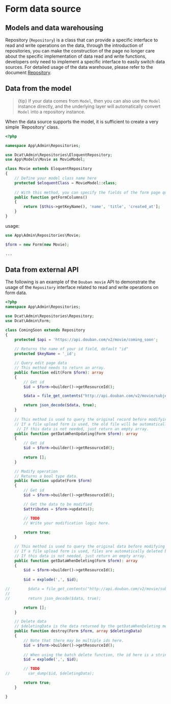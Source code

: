 # Form data source

## Models and data warehousing


Repository (`Repository`) is a class that can provide a specific interface to read and write operations on the data, through the introduction of repositories, you can make the construction of the page no longer care about the specific implementation of data read and write functions, developers only need to implement a specific interface to easily switch data sources. For detailed usage of the data warehouse, please refer to the document [Repository](model-repository.md).

## Data from the model

> {tip} If your data comes from `Model`, then you can also use the `Model` instance directly, and the underlying layer will automatically convert `Model` into a repository instance.



When the data source supports the model, it is sufficient to create a very simple `Repository' class.


```php
<?php

namespace App\Admin\Repositories;

use Dcat\Admin\Repositories\EloquentRepository;
use App\Models\Movie as MovieModel;

class Movie extends EloquentRepository
{
    // Define your model class name here
    protected $eloquentClass = MovieModel::class;
    
    // With this method, you can specify the fields of the form page query, default "*"
    public function getFormColumns()
    {
        return [$this->getKeyName(), 'name', 'title', 'created_at'];
    }
}
```
usage:
```php
use App\Admin\Repositories\Movie;

$form = new Form(new Movie);

...
```

## Data from external API

The following is an example of the `Douban movie` API to demonstrate the usage of the `Repository` interface related to read and write operations on form data.

```php
<?php
namespace App\Admin\Repositories;

use Dcat\Admin\Repositories\Repository;
use Dcat\Admin\Form;

class ComingSoon extends Repository
{
    protected $api = 'https://api.douban.com/v2/movie/coming_soon';
    
    // Returns the name of your id field, default "id"
    protected $keyName = '_id';

    // Query edit page data
    // This method needs to return an array.
    public function edit(Form $form): array
    {
        // Get id
        $id = $form->builder()->getResourceId();

        $data = file_get_contents("http://api.douban.com/v2/movie/subject/$id");

        return json_decode($data, true);
    }
    
    // This method is used to query the original record before modifying the data.
    // If a file upload form is used, the old file will be automatically deleted based on this original record when the file is changed.
     // If this data is not needed, just return an empty array.
    public function getDataWhenUpdating(Form $form): array
    {
        // Get id
        $id = $form->builder()->getResourceId();
        
        return [];
    }

    // Modify operation
    // Returns a bool type data.
    public function update(Form $form)
    {
        // Get id
        $id = $form->builder()->getResourceId();

        // Get the data to be modified
        $attributes = $form->updates();

        // TODO
        // Write your modification logic here.
        
        return true;
    }

    // This method is used to query the original data before modifying it.
    // If a file upload form is used, files are automatically deleted based on this data.
    // If this data is not needed, just return an empty array.
    public function getDataWhenDeleting(Form $form): array
    {
        $id = $form->builder()->getResourceId();
        
        $id = explode(',', $id);

//        $data = file_get_contents("http://api.douban.com/v2/movie/subject/$id");
//
//        return json_decode($data, true);

        return [];
    }

    // Delete data
    // $deletingData is the data returned by the getDataWhenDeleting method.
    public function destroy(Form $form, array $deletingData)
    {
        // Note that there may be multiple ids here.
        $id = $form->builder()->getResourceId();
        
        // When using the batch delete function, the id here is a string separated by ",".
        $id = explode(',', $id);

        // TODO
//        var_dump($id, $deletingData);

        return true;
    }

}
```



